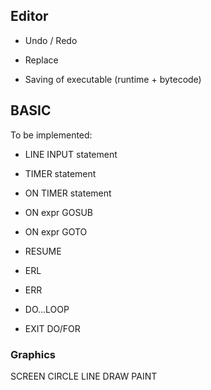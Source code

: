 ## Editor

- Undo / Redo
- Replace

- Saving of executable (runtime + bytecode)

## BASIC

To be implemented:

- LINE INPUT statement
- TIMER statement
- ON TIMER statement
- ON expr GOSUB
- ON expr GOTO

- RESUME
- ERL
- ERR

- DO...LOOP
- EXIT DO/FOR

### Graphics

SCREEN
CIRCLE
LINE
DRAW
PAINT
